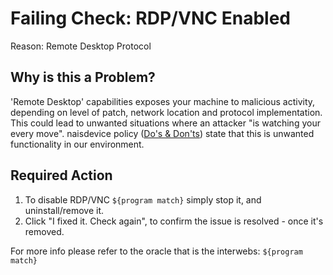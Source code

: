 # Failing Check: RDP/VNC Enabled
Reason: Remote Desktop Protocol 

## Why is this a Problem?
'Remote Desktop' capabilities exposes your machine to malicious activity, depending on level of patch, network location and protocol implementation.
This could lead to unwanted situations where an attacker "is watching your every move".
naisdevice policy ([Do's & Don'ts](https://naisdevice-approval.nais.io/)) state that this is unwanted functionality in our environment. 

## Required Action
1. To disable RDP/VNC `${program match}` simply stop it, and uninstall/remove it.
2. Click "I fixed it. Check again", to confirm the issue is resolved - once it's removed.

For more info please refer to the oracle that is the interwebs: `${program match}`
